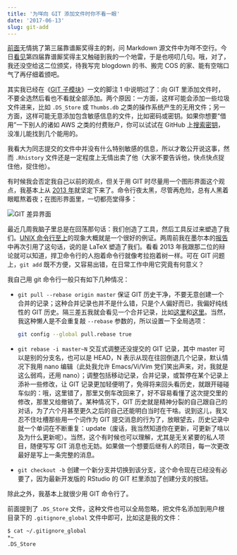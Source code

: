 ```yaml
---
title: '为咩向 GIT 添加文件时你不看一眼'
date: '2017-06-13'
slug: git-add
---
```


[前面](/cn/2017/05/blank-line/)无情挑了第三届靠谱厮奖得主的刺，问 Markdown 源文件中为咩不空行。今日[看见](https://github.com/cosname/uploads/commit/e284444d)第四届靠谱厮奖得主又触碰到我的一个地雷，于是也唠叨几句。哦，对了，我还没空给这二位颁奖，待我写完 blogdown 的书、搬完 COS 的家、能有空喘口气了再仔细着颁吧。

其实我已经在《[GIT 子模块](/cn/2017/03/git-submodule/)》一文的脚注 1 中说明过了：向 GIT 里添加文件时，不要全选然后看也不看就全部添加。两个原因：一方面，这样可能会添加一些垃圾文件进来，比如 `.DS_Store` 或 `Thumbs.db` 之类的操作系统产生的无用文件；另一方面，这样可能无意添加包含敏感信息的文件，比如密码或密钥。如果你想要“借用”一下别人的诸如 AWS 之类的付费账户，你可以试试在 GitHub 上[搜索密钥](https://github.com/search?q=production+SECRET_ACCESS_KEY%3A+%22A&type=Code&ref=searchresults)，没准儿能找到几个能用的。

我看大为同志提交的文件中并没有什么特别敏感的信息，所以才敢公开说这事，然而 `.Rhistory` 文件还是一定程度上无情出卖了他（大家不要告诉他，快点快点捉住他，捉住他）。

有时候我会否定我自己以前的观点，但关于用 GIT 时尽量用一个图形界面这个观点，我基本上从 [2013 年](https://github.com/jtleek/rpackages/issues/12)就坚定下来了。命令行夜太黑，尽管再危险，总有人黑着眼眶熬着夜；在图形界面里，一切都亮堂得多：

![GIT 差异界面](https://db.yihui.org/images/git-diff-gui.png)

最近几周我脑子里总是在回荡那句话：我们创造了工具，然后工具反过来塑造了我们。[UNIX 命令行至上](/cn/2017/03/unix-philosophy/)的现象大概就是一个很好的例证。两周前我在墨尔本的[报告](https://slides.yihui.org/2017-DSM-Journal-Yihui-Xie.html)中再次引用了这句话，说的是 LaTeX 塑造了我们。看看 2013 年我跟那二位的辩论就可以知道，捍卫命令行的人抱着命令行就像考拉抱着树一样。可在 GIT 问题上，`git add` 既不方便，又容易出错，在日常工作中用它究竟有何意义？

我自己用 git 命令行一般只有如下几种情况：

- `git pull --rebase origin master` 保证 GIT 历史干净，不要无意创建一个合并的记录；这种合并记录也并不是什么错，只是个人偏好而已，我偏好纯线性的 GIT 历史。隔三差五我就会看见一个合并记录，比如[这里](https://github.com/cosname/cosx.org/commit/15c8b100#commitcomment-22505271)和[这里](https://github.com/cosname/uploads/commit/4c82c0db)。当然，我这种懒人是不会重复敲 `--rebase` 参数的，所以设置一下全局选项：

    ```bash
    git config --global pull.rebase true
    ```

- `git rebase -i master~N` 交互式调整还没提交的 GIT 记录，其中 master 可以是别的分支名，也可以是 HEAD，N 表示从现在往回倒退几个记录，默认情况下我用 nano 编辑（此处我允许 Emacs/Vi/Vim 党们笑出声来，对，我就是这么弱鸡，还用 nano）；调整包括移动记录，合并记录，或暂停在某个记录上添补一些修改，让 GIT 记录更加轻便明了，免得将来回头看历史，就跟开碰碰车似的：哦，这里错了，那里又倒车改回来了，好不容易看懂了这次提交里的修改，那里又给撤销了。某种情况下，GIT 历史就是精神分裂的自己跟自己的对话，为了六个月甚至更久之后的自己还能明白当时在干啥。说到这儿，我又忍不住吐槽那些用一个词作为 GIT 提交消息的行为了，放眼望去，历史记录中就一个单词在不断重复：update（废话，我当然知道你在更新，可更新了啥以及为什么更新呢）。当然，这个有时候也可以理解，尤其是无关紧要的私人项目，随便写写 GIT 消息也无妨。如果做一个想要后继有人的项目，每一次更改最好是写上一条完整的消息。

- `git checkout -b` 创建一个新分支并切换到该分支，这个命令现在已经没有必要了，因为最新开发版的 RStudio 的 GIT 栏里添加了创建分支的按钮。

除此之外，我基本上就很少用 GIT 命令行了。

前面提到了 `.DS_Store` 文件，这种文件也可以全局忽略，把文件名添加到用户根目录下的 `.gitignore_global` 文件中即可，比如这是我的文件：

```bash
$ cat ~/.gitignore_global
*~
.DS_Store
```

